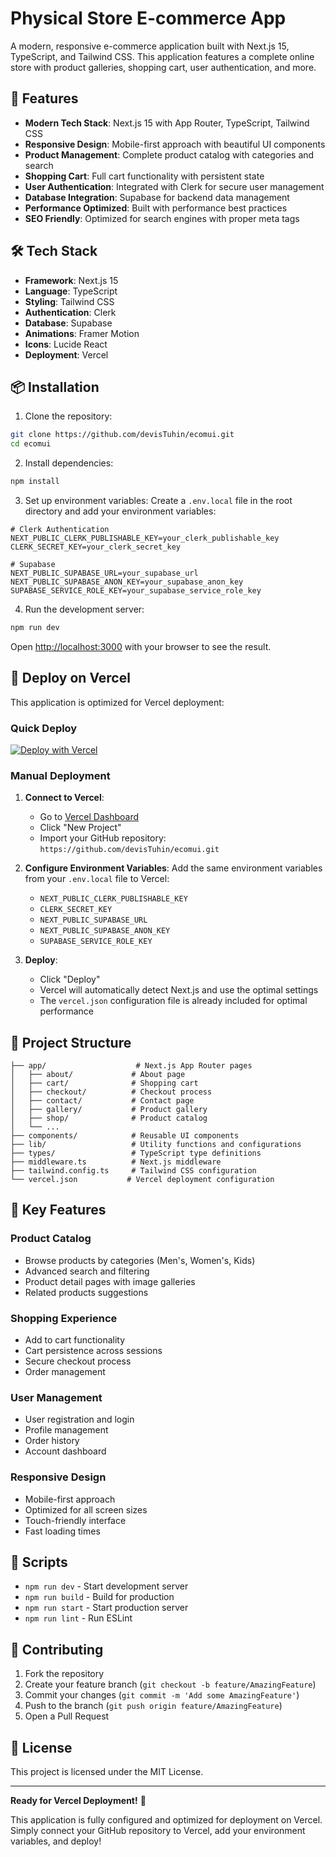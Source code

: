 # Physical Store E-commerce App

A modern, responsive e-commerce application built with Next.js 15, TypeScript, and Tailwind CSS. This application features a complete online store with product galleries, shopping cart, user authentication, and more.

## 🚀 Features

- **Modern Tech Stack**: Next.js 15 with App Router, TypeScript, Tailwind CSS
- **Responsive Design**: Mobile-first approach with beautiful UI components
- **Product Management**: Complete product catalog with categories and search
- **Shopping Cart**: Full cart functionality with persistent state
- **User Authentication**: Integrated with Clerk for secure user management
- **Database Integration**: Supabase for backend data management
- **Performance Optimized**: Built with performance best practices
- **SEO Friendly**: Optimized for search engines with proper meta tags

## 🛠️ Tech Stack

- **Framework**: Next.js 15
- **Language**: TypeScript
- **Styling**: Tailwind CSS
- **Authentication**: Clerk
- **Database**: Supabase
- **Animations**: Framer Motion
- **Icons**: Lucide React
- **Deployment**: Vercel

## 📦 Installation

1. Clone the repository:
```bash
git clone https://github.com/devisTuhin/ecomui.git
cd ecomui
```

2. Install dependencies:
```bash
npm install
```

3. Set up environment variables:
Create a `.env.local` file in the root directory and add your environment variables:
```env
# Clerk Authentication
NEXT_PUBLIC_CLERK_PUBLISHABLE_KEY=your_clerk_publishable_key
CLERK_SECRET_KEY=your_clerk_secret_key

# Supabase
NEXT_PUBLIC_SUPABASE_URL=your_supabase_url
NEXT_PUBLIC_SUPABASE_ANON_KEY=your_supabase_anon_key
SUPABASE_SERVICE_ROLE_KEY=your_supabase_service_role_key
```

4. Run the development server:
```bash
npm run dev
```

Open [http://localhost:3000](http://localhost:3000) with your browser to see the result.

## 🚀 Deploy on Vercel

This application is optimized for Vercel deployment:

### Quick Deploy
[![Deploy with Vercel](https://vercel.com/button)](https://vercel.com/new/clone?repository-url=https://github.com/devisTuhin/ecomui.git)

### Manual Deployment

1. **Connect to Vercel**:
   - Go to [Vercel Dashboard](https://vercel.com/dashboard)
   - Click "New Project"
   - Import your GitHub repository: `https://github.com/devisTuhin/ecomui.git`

2. **Configure Environment Variables**:
   Add the same environment variables from your `.env.local` file to Vercel:
   - `NEXT_PUBLIC_CLERK_PUBLISHABLE_KEY`
   - `CLERK_SECRET_KEY`
   - `NEXT_PUBLIC_SUPABASE_URL`
   - `NEXT_PUBLIC_SUPABASE_ANON_KEY`
   - `SUPABASE_SERVICE_ROLE_KEY`

3. **Deploy**:
   - Click "Deploy"
   - Vercel will automatically detect Next.js and use the optimal settings
   - The `vercel.json` configuration file is already included for optimal performance

## 📁 Project Structure

```
├── app/                    # Next.js App Router pages
│   ├── about/             # About page
│   ├── cart/              # Shopping cart
│   ├── checkout/          # Checkout process
│   ├── contact/           # Contact page
│   ├── gallery/           # Product gallery
│   ├── shop/              # Product catalog
│   └── ...
├── components/            # Reusable UI components
├── lib/                   # Utility functions and configurations
├── types/                 # TypeScript type definitions
├── middleware.ts          # Next.js middleware
├── tailwind.config.ts     # Tailwind CSS configuration
└── vercel.json           # Vercel deployment configuration
```

## 🎨 Key Features

### Product Catalog
- Browse products by categories (Men's, Women's, Kids)
- Advanced search and filtering
- Product detail pages with image galleries
- Related products suggestions

### Shopping Experience
- Add to cart functionality
- Cart persistence across sessions
- Secure checkout process
- Order management

### User Management
- User registration and login
- Profile management
- Order history
- Account dashboard

### Responsive Design
- Mobile-first approach
- Optimized for all screen sizes
- Touch-friendly interface
- Fast loading times

## 🔧 Scripts

- `npm run dev` - Start development server
- `npm run build` - Build for production
- `npm run start` - Start production server
- `npm run lint` - Run ESLint

## 🤝 Contributing

1. Fork the repository
2. Create your feature branch (`git checkout -b feature/AmazingFeature`)
3. Commit your changes (`git commit -m 'Add some AmazingFeature'`)
4. Push to the branch (`git push origin feature/AmazingFeature`)
5. Open a Pull Request

## 📄 License

This project is licensed under the MIT License.

---

**Ready for Vercel Deployment!** 🚀

This application is fully configured and optimized for deployment on Vercel. Simply connect your GitHub repository to Vercel, add your environment variables, and deploy!
